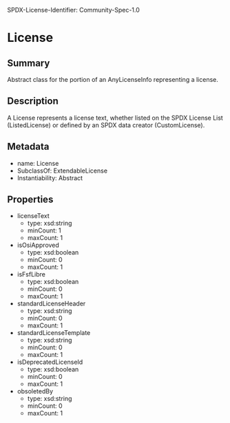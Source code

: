 SPDX-License-Identifier: Community-Spec-1.0

# License

## Summary

Abstract class for the portion of an AnyLicenseInfo representing a license.

## Description

A License represents a license text, whether listed on the SPDX License List
(ListedLicense) or defined by an SPDX data creator (CustomLicense).

## Metadata

- name: License
- SubclassOf: ExtendableLicense
- Instantiability: Abstract

## Properties

- licenseText
  - type: xsd:string
  - minCount: 1
  - maxCount: 1
- isOsiApproved
  - type: xsd:boolean
  - minCount: 0
  - maxCount: 1
- isFsfLibre
  - type: xsd:boolean
  - minCount: 0
  - maxCount: 1
- standardLicenseHeader
  - type: xsd:string
  - minCount: 0
  - maxCount: 1
- standardLicenseTemplate
  - type: xsd:string
  - minCount: 0
  - maxCount: 1
- isDeprecatedLicenseId
  - type: xsd:boolean
  - minCount: 0
  - maxCount: 1
- obsoletedBy
  - type: xsd:string
  - minCount: 0
  - maxCount: 1
